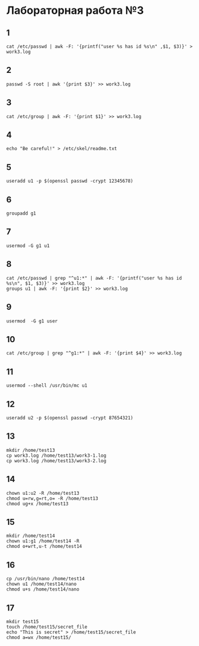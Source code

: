 # Лабораторная работа №3
## 1
```shell
cat /etc/passwd | awk -F: '{printf("user %s has id %s\n" ,$1, $3)}' > work3.log 
```
## 2
```shell
passwd -S root | awk '{print $3}' >> work3.log 
```
## 3
```shell
cat /etc/group | awk -F: '{print $1}' >> work3.log 
```
## 4
```shell
echo "Be careful!" > /etc/skel/readme.txt 
```
## 5
```shell
useradd u1 -p $(openssl passwd -crypt 12345678) 
```
## 6
```shell
groupadd g1 
```
## 7
```shell
usermod -G g1 u1 
```
## 8
```shell
cat /etc/passwd | grep "^u1:*" | awk -F: '{printf("user %s has id %s\n", $1, $3)}' >> work3.log
groups u1 | awk -F: '{print $2}' >> work3.log
```
## 9
```shell
usermod  -G g1 user 
```
## 10
```shell
cat /etc/group | grep "^g1:*" | awk -F: '{print $4}' >> work3.log 
```
## 11
```shell
usermod --shell /usr/bin/mc u1 
```
## 12
```shell
useradd u2 -p $(openssl passwd -crypt 87654321) 
```
## 13
```shell
mkdir /home/test13
cp work3.log /home/test13/work3-1.log
cp work3.log /home/test13/work3-2.log
```
## 14
```shell
chown u1:u2 -R /home/test13
chmod u=rw,g=rt,o= -R /home/test13
chmod ug+x /home/test13
```
## 15
```shell
mkdir /home/test14
chown u1:g1 /home/test14 -R
chmod o+wrt,u-t /home/test14
```
## 16
```shell
cp /usr/bin/nano /home/test14
chown u1 /home/test14/nano
chmod u+s /home/test14/nano
```
## 17
```shell
mkdir test15
touch /home/test15/secret_file
echo "This is secret" > /home/test15/secret_file
chmod a=wx /home/test15/
